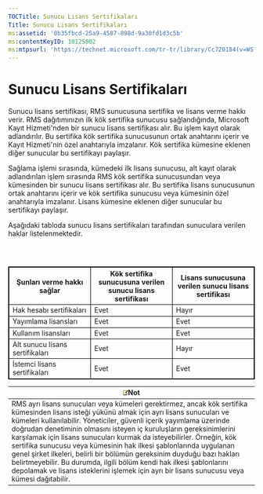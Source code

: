 ```yaml
---
TOCTitle: Sunucu Lisans Sertifikaları
Title: Sunucu Lisans Sertifikaları
ms:assetid: '0b35fbcd-25a9-4587-898d-9a30fd1d3c5b'
ms:contentKeyID: 18125002
ms:mtpsurl: 'https://technet.microsoft.com/tr-tr/library/Cc720184(v=WS.10)'
---
```


Sunucu Lisans Sertifikaları
===========================

Sunucu lisans sertifikası, RMS sunucusuna sertifika ve lisans verme hakkı verir. RMS dağıtımınızın ilk kök sertifika sunucusu sağlandığında, Microsoft Kayıt Hizmeti'nden bir sunucu lisans sertifikası alır. Bu işlem kayıt olarak adlandırılır. Bu sertifika kök sertifika sunucusunun ortak anahtarını içerir ve Kayıt Hizmeti'nin özel anahtarıyla imzalanır. Kök sertifika kümesine eklenen diğer sunucular bu sertifikayı paylaşır.

Sağlama işlemi sırasında, kümedeki ilk lisans sunucusu, alt kayıt olarak adlandırılan işlem sırasında RMS kök sertifika sunucusundan veya kümesinden bir sunucu lisans sertifikası alır. Bu sertifika lisans sunucusunun ortak anahtarını içerir ve kök sertifika sunucusu veya kümesinin özel anahtarıyla imzalanır. Lisans kümesine eklenen diğer sunucular bu sertifikayı paylaşır.

Aşağıdaki tabloda sunucu lisans sertifikaları tarafından sunuculara verilen haklar listelenmektedir.

###  

 
<table style="border:1px solid black;">
<colgroup>
<col width="33%" />
<col width="33%" />
<col width="33%" />
</colgroup>
<thead>
<tr class="header">
<th style="border:1px solid black;" >Şunları verme hakkı sağlar</th>
<th style="border:1px solid black;" >Kök sertifika sunucusuna verilen sunucu lisans sertifikası</th>
<th style="border:1px solid black;" >Lisans sunucusuna verilen sunucu lisans sertifikası</th>
</tr>
</thead>
<tbody>
<tr class="odd">
<td style="border:1px solid black;">Hak hesabı sertifikaları</td>
<td style="border:1px solid black;">Evet</td>
<td style="border:1px solid black;">Hayır</td>
</tr>
<tr class="even">
<td style="border:1px solid black;">Yayımlama lisansları</td>
<td style="border:1px solid black;">Evet</td>
<td style="border:1px solid black;">Evet</td>
</tr>
<tr class="odd">
<td style="border:1px solid black;">Kullanım lisansları</td>
<td style="border:1px solid black;">Evet</td>
<td style="border:1px solid black;">Evet</td>
</tr>
<tr class="even">
<td style="border:1px solid black;">Alt sunucu lisans sertifikaları</td>
<td style="border:1px solid black;">Evet</td>
<td style="border:1px solid black;">Hayır</td>
</tr>
<tr class="odd">
<td style="border:1px solid black;">İstemci lisans sertifikaları</td>
<td style="border:1px solid black;">Evet</td>
<td style="border:1px solid black;">Evet</td>
</tr>
</tbody>
</table>
  
| ![](/security-updates/images/Cc720184.note(WS.10).gif)Not                                                                                                                                                                                                                                                                                                                                                                                                                                                                                                                                                                                                                          |  
|-----------------------------------------------------------------------------------------------------------------------------------------------------------------------------------------------------------------------------------------------------------------------------------------------------------------------------------------------------------------------------------------------------------------------------------------------------------------------------------------------------------------------------------------------------------------------------------------------------------------------------------------------------------------------------------------------|  
| RMS ayrı lisans sunucuları veya kümeleri gerektirmez, ancak kök sertifika kümesinden lisans isteği yükünü almak için ayrı lisans sunucuları ve kümeleri kullanılabilir. Yöneticiler, güvenli içerik yayımlama üzerinde doğrudan denetiminin olmasını isteyen iç kuruluşların gereksinimlerini karşılamak için lisans sunucuları kurmak da isteyebilirler. Örneğin, kök sertifika sunucusu veya kümesinin hak ilkesi şablonlarında uygulanan genel şirket ilkeleri, belirli bir bölümün gereksinim duyduğu bazı hakları belirtmeyebilir. Bu durumda, ilgili bölüm kendi hak ilkesi şablonlarını depolamak ve lisans isteklerini işlemek için ayrı bir lisans sunucusu veya kümesi dağıtabilir. |
